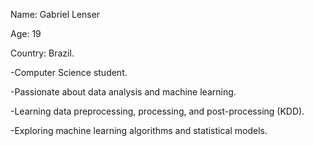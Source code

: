 
Name: Gabriel Lenser

Age: 19

Country: Brazil.

-Computer Science student.

-Passionate about data analysis and machine learning.

-Learning data preprocessing, processing, and post-processing (KDD).

-Exploring machine learning algorithms and statistical models.


